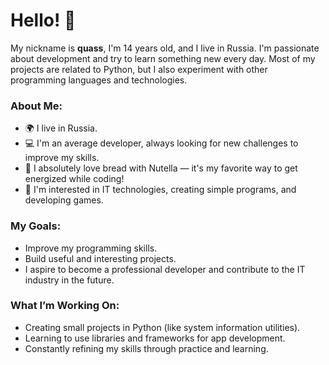 # Hello! 👋

My nickname is **quass**, I'm 14 years old, and I live in Russia. I'm passionate about development and try to learn something new every day. Most of my projects are related to Python, but I also experiment with other programming languages and technologies.

### About Me:

- 🌍 I live in Russia.
- 💻 I'm an average developer, always looking for new challenges to improve my skills.
- 🍞 I absolutely love bread with Nutella — it's my favorite way to get energized while coding!
- 🚀 I'm interested in IT technologies, creating simple programs, and developing games.

### My Goals:

- Improve my programming skills.
- Build useful and interesting projects.
- I aspire to become a professional developer and contribute to the IT industry in the future.

### What I’m Working On:

- Creating small projects in Python (like system information utilities).
- Learning to use libraries and frameworks for app development.
- Constantly refining my skills through practice and learning.
